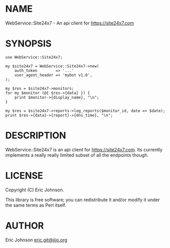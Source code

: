 # NAME

WebService::Site24x7 - An api client for https://site24x7.com

# SYNOPSIS

    use WebService::Site24x7;

    my $site24x7 = WebService::Site24x7->new(
        auth_token        => '...'
        user_agent_header => 'mybot v1.0',
    );

    my $res = $site24x7->monitors;
    for my $monitor (@{ $res->{data} }) {
        print $monitor->{display_name}, "\n";
    }

    my $res = $site24x7->reports->log_reports($monitor_id, date => $date);
    print $res->{data}->{report}->{dns_time}, "\n";

# DESCRIPTION

WebService::Site24x7 is an api client for https://site24x7.com.  Its currently
implements a really really limited subset of all the endpoints though.

# LICENSE

Copyright (C) Eric Johnson.

This library is free software; you can redistribute it and/or modify
it under the same terms as Perl itself.

# AUTHOR

Eric Johnson <eric.git@iijo.org>
